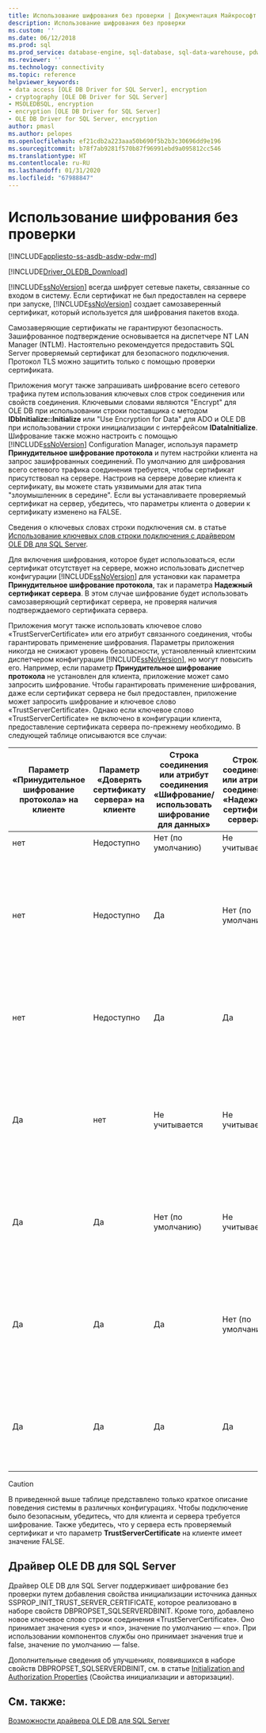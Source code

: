 ```yaml
---
title: Использование шифрования без проверки | Документация Майкрософт
description: Использование шифрования без проверки
ms.custom: ''
ms.date: 06/12/2018
ms.prod: sql
ms.prod_service: database-engine, sql-database, sql-data-warehouse, pdw
ms.reviewer: ''
ms.technology: connectivity
ms.topic: reference
helpviewer_keywords:
- data access [OLE DB Driver for SQL Server], encryption
- cryptography [OLE DB Driver for SQL Server]
- MSOLEDBSQL, encryption
- encryption [OLE DB Driver for SQL Server]
- OLE DB Driver for SQL Server, encryption
author: pmasl
ms.author: pelopes
ms.openlocfilehash: ef21cdb2a223aaa50b690f5b2b3c30696dd9e196
ms.sourcegitcommit: b78f7ab9281f570b87f96991ebd9a095812cc546
ms.translationtype: HT
ms.contentlocale: ru-RU
ms.lasthandoff: 01/31/2020
ms.locfileid: "67988847"
---
```

# <a name="using-encryption-without-validation"></a>Использование шифрования без проверки
[!INCLUDE[appliesto-ss-asdb-asdw-pdw-md](../../../includes/appliesto-ss-asdb-asdw-pdw-md.md)]

[!INCLUDE[Driver_OLEDB_Download](../../../includes/driver_oledb_download.md)]

[!INCLUDE[ssNoVersion](../../../includes/ssnoversion-md.md)] всегда шифрует сетевые пакеты, связанные со входом в систему. Если сертификат не был предоставлен на сервере при запуске, [!INCLUDE[ssNoVersion](../../../includes/ssnoversion-md.md)] создает самозаверенный сертификат, который используется для шифрования пакетов входа.  

Самозаверяющие сертификаты не гарантируют безопасность. Зашифрованное подтверждение основывается на диспетчере NT LAN Manager (NTLM). Настоятельно рекомендуется предоставить SQL Server проверяемый сертификат для безопасного подключения. Протокол TLS можно защитить только с помощью проверки сертификата.

Приложения могут также запрашивать шифрование всего сетевого трафика путем использования ключевых слов строк соединения или свойств соединения. Ключевыми словами являются "Encrypt" для OLE DB при использовании строки поставщика с методом **IDbInitialize::Initialize** или "Use Encryption for Data" для ADO и OLE DB при использовании строки инициализации с интерфейсом **IDataInitialize**. Шифрование также можно настроить с помощью [!INCLUDE[ssNoVersion](../../../includes/ssnoversion-md.md)] Configuration Manager, используя параметр **Принудительное шифрование протокола** и путем настройки клиента на запрос зашифрованных соединений. По умолчанию для шифрования всего сетевого трафика соединения требуется, чтобы сертификат присутствовал на сервере. Настроив на сервере доверие клиента к сертификату, вы можете стать уязвимыми для атак типа "злоумышленник в середине". Если вы устанавливаете проверяемый сертификат на сервер, убедитесь, что параметры клиента о доверии к сертификату изменено на FALSE.

Сведения о ключевых словах строки подключения см. в статье [Использование ключевых слов строки подключения с драйвером OLE DB для SQL Server](../../oledb/applications/using-connection-string-keywords-with-oledb-driver-for-sql-server.md ).  
  
 Для включения шифрования, которое будет использоваться, если сертификат отсутствует на сервере, можно использовать диспетчер конфигурации [!INCLUDE[ssNoVersion](../../../includes/ssnoversion-md.md)] для установки как параметра **Принудительное шифрование протокола**, так и параметра **Надежный сертификат сервера**. В этом случае шифрование будет использовать самозаверяющий сертификат сервера, не проверяя наличия подтверждаемого сертификата сервера.  
  
 Приложения могут также использовать ключевое слово «TrustServerCertificate» или его атрибут связанного соединения, чтобы гарантировать применение шифрования. Параметры приложения никогда не снижают уровень безопасности, установленный клиентским диспетчером конфигурации [!INCLUDE[ssNoVersion](../../../includes/ssnoversion-md.md)], но могут повысить его. Например, если параметр **Принудительное шифрование протокола** не установлен для клиента, приложение может само запросить шифрование. Чтобы гарантировать применение шифрования, даже если сертификат сервера не был предоставлен, приложение может запросить шифрование и ключевое слово «TrustServerCertificate». Однако если ключевое слово «TrustServerCertificate» не включено в конфигурации клиента, предоставление сертификата сервера по-прежнему необходимо. В следующей таблице описываются все случаи:  
  
|Параметр «Принудительное шифрование протокола» на клиенте|Параметр «Доверять сертификату сервера» на клиенте|Строка соединения или атрибут соединения «Шифрование/использовать шифрование для данных»|Строка соединения или атрибут соединения «Надежный сертификат сервера»|Результат|  
|----------------------------------------------|---------------------------------------------|------------------------------------------------------------------------------|----------------------------------------------------------------------|------------|  
|нет|Недоступно|Нет (по умолчанию)|Не учитывается|Шифрование отсутствует.|  
|нет|Недоступно|Да|Нет (по умолчанию)|Шифрование применяется только при наличии подтверждаемого сертификата сервера, в противном случае попытка соединения завершается неудачно.|  
|нет|Недоступно|Да|Да|Шифрование производится всегда, однако при этом может использоваться самозаверяющий сертификат сервера.|  
|Да|нет|Не учитывается|Не учитывается|Шифрование применяется только при наличии подтверждаемого сертификата сервера, в противном случае попытка соединения завершается неудачно.|  
|Да|Да|Нет (по умолчанию)|Не учитывается|Шифрование производится всегда, однако при этом может использоваться самозаверяющий сертификат сервера.|  
|Да|Да|Да|Нет (по умолчанию)|Шифрование применяется только при наличии подтверждаемого сертификата сервера, в противном случае попытка соединения завершается неудачно.|  
|Да|Да|Да|Да|Шифрование производится всегда, однако при этом может быть использован самозаверяющий сертификат сервера.|  
||||||

> [!CAUTION]
> В приведенной выше таблице представлено только краткое описание поведения системы в различных конфигурациях. Чтобы подключение было безопасным, убедитесь, что для клиента и сервера требуется шифрование. Также убедитесь, что у сервера есть проверяемый сертификат и что параметр **TrustServerCertificate** на клиенте имеет значение FALSE.

## <a name="ole-db-driver-for-sql-server"></a>Драйвер OLE DB для SQL Server 
 Драйвер OLE DB для SQL Server поддерживает шифрование без проверки путем добавления свойства инициализации источника данных SSPROP_INIT_TRUST_SERVER_CERTIFICATE, которое реализовано в наборе свойств DBPROPSET_SQLSERVERDBINIT. Кроме того, добавлено новое ключевое слово строки соединения «TrustServerCertificate». Оно принимает значения «yes» и «no», значение по умолчанию — «no». При использовании компонентов службы оно принимает значения true и false, значение по умолчанию — false.  
  
 Дополнительные сведения об улучшениях, появившихся в наборе свойств DBPROPSET_SQLSERVERDBINIT, см. в статье [Initialization and Authorization Properties](../../oledb/ole-db-data-source-objects/initialization-and-authorization-properties.md) (Свойства инициализации и авторизации).  

  
## <a name="see-also"></a>См. также:  
 [Возможности драйвера OLE DB для SQL Server](../../oledb/features/oledb-driver-for-sql-server-features.md)  
  
  
